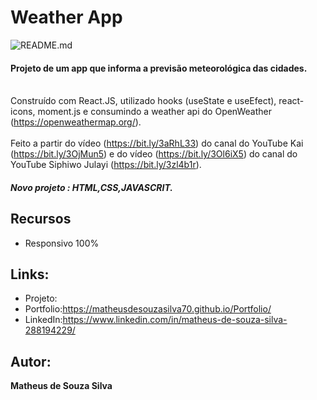 # Weather App
![README.md]()

#### Projeto de um app que informa a previsão meteorológica das cidades. <br /><br />
Construído com React.JS, utilizado hooks (useState e useEfect), react-icons, moment.js e consumindo a weather api do OpenWeather (https://openweathermap.org/). <br /><br />
Feito a partir do vídeo (https://bit.ly/3aRhL33) do canal do YouTube Kai (https://bit.ly/3OjMun5) e do vídeo (https://bit.ly/3Ol6iX5) do canal do YouTube Siphiwo Julayi (https://bit.ly/3zl4b1r).

##### Novo projeto : HTML,CSS,JAVASCRIT.

## Recursos
- Responsivo 100%

## Links:
- Projeto:
- Portfolio:https://matheusdesouzasilva70.github.io/Portfolio/
- LinkedIn:https://www.linkedin.com/in/matheus-de-souza-silva-288194229/

## Autor:
**Matheus de Souza Silva**

